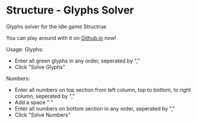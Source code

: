 # Structure - Glyphs Solver
Glyphs solver for the idle game Structrue

You can play around with it on [Github.io](https://plasma119.github.io/Structure-Glyphs-Solver/) now!

Usage:
Glyphs:
- Enter all green glyphs in any order, seperated by ","
- Click "Solve Glyphs"

Numbers:
- Enter all numbers on top section from left column, top to bottom, to right column, seperated by ","
- Add a space " "
- Enter all numbers on bottom section in any order, seperated by ","
- Click "Solve Numbers"
